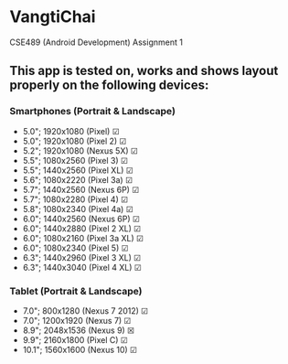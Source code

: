 
# VangtiChai
CSE489 (Android Development) Assignment 1
## This app is tested on, works and shows layout properly on the following devices:
### Smartphones (Portrait & Landscape)
- 5.0"; 1920x1080 (Pixel) &#x2611;
- 5.0"; 1920x1080 (Pixel 2) &#x2611;
- 5.2"; 1920x1080 (Nexus 5X) &#x2611;
- 5.5"; 1080x2560 (Pixel 3) &#x2611;
- 5.5"; 1440x2560 (Pixel XL) &#x2611;
- 5.6"; 1080x2220 (Pixel 3a) &#x2611;
- 5.7"; 1440x2560 (Nexus 6P) &#x2611;
- 5.7"; 1080x2280 (Pixel 4) &#x2611;
- 5.8"; 1080x2340 (Pixel 4a) &#x2611;
- 6.0"; 1440x2560 (Nexus 6P) &#x2611;
- 6.0"; 1440x2880 (Pixel 2 XL) &#x2611;
- 6.0"; 1080x2160 (Pixel 3a XL) &#x2611;
- 6.0"; 1080x2340 (Pixel 5) &#x2611;
- 6.3"; 1440x2960 (Pixel 3 XL) &#x2611;
- 6.3"; 1440x3040 (Pixel 4 XL) &#x2611;
### Tablet (Portrait & Landscape)
- 7.0"; 800x1280 (Nexus 7 2012) &#x2611;
- 7.0"; 1200x1920 (Nexus 7) &#x2611;
- 8.9"; 2048x1536 (Nexus 9)  &#x2612;
- 9.9"; 2160x1800 (Pixel C) &#x2611;
- 10.1"; 1560x1600 (Nexus 10) &#x2611;

